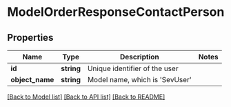 # ModelOrderResponseContactPerson

## Properties
Name | Type | Description | Notes
------------ | ------------- | ------------- | -------------
**id** | **string** | Unique identifier of the user | 
**object_name** | **string** | Model name, which is &#x27;SevUser&#x27; | 

[[Back to Model list]](../../README.md#documentation-for-models) [[Back to API list]](../../README.md#documentation-for-api-endpoints) [[Back to README]](../../README.md)


